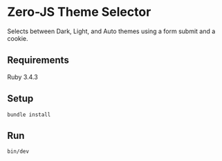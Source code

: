 # Zero-JS Theme Selector

Selects between Dark, Light, and Auto themes using a form submit and a cookie.

## Requirements

Ruby 3.4.3

## Setup

```
bundle install
```

## Run

```
bin/dev
```
